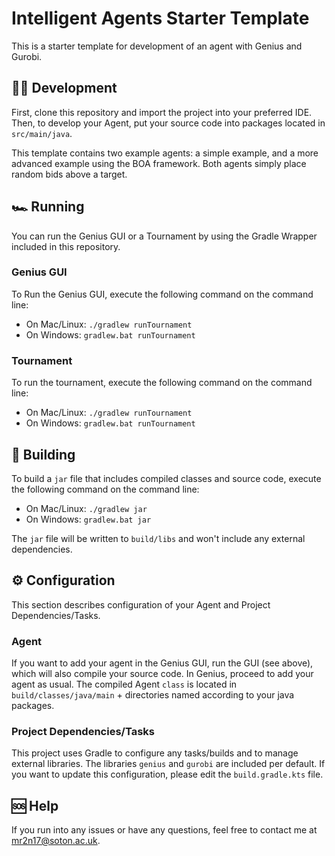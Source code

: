 # Intelligent Agents Starter Template

This is a starter template for development of an agent with Genius and Gurobi.

## 🧑‍💻 Development

First, clone this repository and import the project into your preferred IDE.
Then, to develop your Agent, put your source code into packages located in `src/main/java`.

This template contains two example agents: a simple example, and a more advanced example using the BOA framework. Both agents simply place random bids above a target.


## 🏎 Running

You can run the Genius GUI or a Tournament by using the Gradle Wrapper included in this repository.

### Genius GUI

To Run the Genius GUI, execute the following command on the command line:
- On Mac/Linux: `./gradlew runTournament`
- On Windows: `gradlew.bat runTournament`

### Tournament

To run the tournament, execute the following command on the command line:
- On Mac/Linux: `./gradlew runTournament`
- On Windows: `gradlew.bat runTournament`


## 👷 Building

To build a `jar` file that includes compiled classes and source code, execute the following command on the command line:
- On Mac/Linux: `./gradlew jar`
- On Windows: `gradlew.bat jar`

The `jar` file will be written to `build/libs` and won't include any external dependencies.


## ⚙️ Configuration

This section describes configuration of your Agent and Project Dependencies/Tasks.

### Agent

If you want to add your agent in the Genius GUI, run the GUI (see above), which will also compile your source code.
In Genius, proceed to add your agent as usual. The compiled Agent `class` is located in `build/classes/java/main` + directories named according to your java packages.

### Project Dependencies/Tasks

This project uses Gradle to configure any tasks/builds and to manage external libraries.
The libraries `genius` and `gurobi` are included per default.
If you want to update this configuration, please edit the `build.gradle.kts` file.


## 🆘 Help

If you run into any issues or have any questions, feel free to contact me at [mr2n17@soton.ac.uk](mailto:mr2n17@soton.ac.uk).
